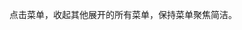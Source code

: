 <!--order: 2
title:
    zh-CN: 只展开当前父级菜单
    en-US: Open current submenu only

## zh-CN-->

点击菜单，收起其他展开的所有菜单，保持菜单聚焦简洁。


<!--## en-US

Click the menu and you will see that all the other menus gets collapsed to keep the entire menu compact.

````html
<ant-menu mode="inline" :focus-submenu="true" xstyle="width: 240px">
  <ant-submenu xkey="sub1">
    <span slot="title"><ant-icon type='mail'></ant-icon>Navigation One</span>
    <ant-menu-item-group title="Item 1">
      <ant-menu-item xkey="1">Option 1</ant-menu-item>
      <ant-menu-item xkey="2">Option 2</ant-menu-item>
    </ant-menu-item-group>
    <ant-menu-item-group title="Item 2">
      <ant-menu-item xkey="3">Option 3</ant-menu-item>
      <ant-menu-item xkey="4">Option 4</ant-menu-item>
    </ant-menu-item-group>
  </ant-submenu>
  <ant-submenu xkey="sub2">
    <span slot="title"><ant-icon type='appstore'></ant-icon>Navigation Two</span>
    <ant-menu-item xkey="5">Option 5</ant-menu-item>
    <ant-menu-item xkey="6">Option 6</ant-menu-item>
    <ant-submenu xkey="sub3">
      <span slot="title">Submenu</span>
      <ant-menu-item xkey="7">Option 7</ant-menu-item>
      <ant-menu-item xkey="8">Option 8</ant-menu-item>
    </ant-submenu>
  </ant-submenu>
  <ant-submenu xkey="sub4">
    <span slot="title"><ant-icon type='setting'></ant-icon>Navigation Three</span>
    <ant-menu-item xkey="9">Option 9</ant-menu-item>
    <ant-menu-item xkey="10">Option 10</ant-menu-item>
    <ant-menu-item xkey="11">Option 11</ant-menu-item>
    <ant-menu-item xkey="12">Option 12</ant-menu-item>
  </ant-submenu>
</ant-menu>
````-->
